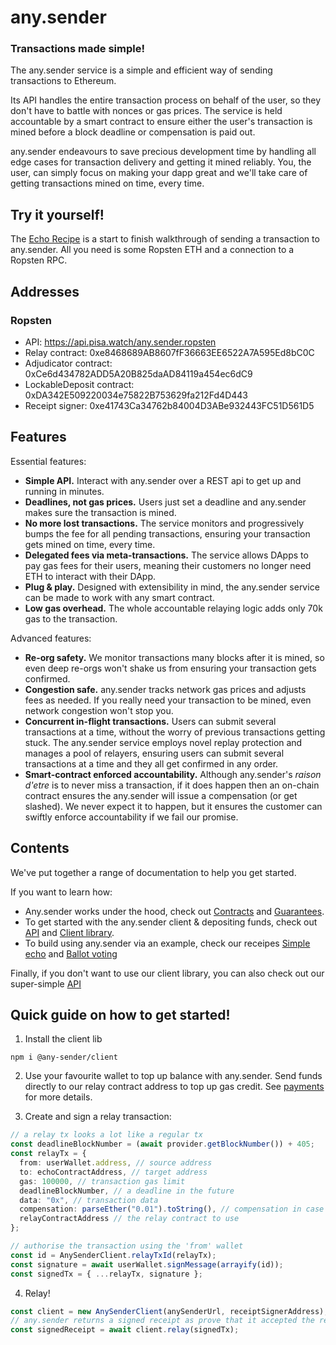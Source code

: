 # any.sender

### Transactions made simple!

The any.sender service is a simple and efficient way of sending transactions to Ethereum. 

Its API handles the entire transaction process on behalf of the user, so they don't have to battle with nonces or gas prices. The service is held accountable by a smart contract to ensure either the user's transaction is mined before a block deadline or compensation is paid out. 

any.sender endeavours to save precious development time by handling all edge cases for transaction delivery and getting it mined reliably. You, the user, can simply focus on making your dapp great and we'll take care of getting transactions mined on time, every time. 

## Try it yourself!

The [Echo Recipe](./docs/echoRecipe/README.md) is a start to finish walkthrough of sending a transaction to any.sender. All you need is some Ropsten ETH and a connection to a Ropsten RPC.

## Addresses

### Ropsten
* API: https://api.pisa.watch/any.sender.ropsten
* Relay contract: 0xe8468689AB8607fF36663EE6522A7A595Ed8bC0C
* Adjudicator contract: 0xCe6d434782ADD5A20B825daAD84119a454ec6dC9
* LockableDeposit contract: 0xDA342E509220034e75822B753629fa212Fd4D443
* Receipt signer: 0xe41743Ca34762b84004D3ABe932443FC51D561D5

## Features

Essential features: 

- **Simple API.** Interact with any.sender over a REST api to get up and running in minutes.
- **Deadlines, not gas prices.** Users just set a deadline and any.sender makes sure the transaction is mined.
- **No more lost transactions.** The service monitors and progressively bumps the fee for all pending transactions, ensuring your transaction gets mined on time, every time.  
- **Delegated fees via meta-transactions.** The service allows DApps to pay gas fees for their users, meaning their customers no longer need ETH to interact with their DApp. 
- **Plug & play.** Designed with extensibility in mind, the any.sender service can be made to work with any smart contract. 
- **Low gas overhead.** The whole accountable relaying logic adds only 70k gas to the transaction.

Advanced features: 

- **Re-org safety.** We monitor transactions many blocks after it is mined, so even deep re-orgs won't shake us from ensuring your transaction gets confirmed. 
- **Congestion safe.** any.sender tracks network gas prices and adjusts fees as needed. If you really need your transaction to be mined, even network congestion won't stop you.
- **Concurrent in-flight transactions.** Users can submit several transactions at a time, without the worry of previous transactions getting stuck. The any.sender service employs novel replay protection and manages a pool of relayers, ensuring users can submit several transactions at a time and they all get confirmed in any order. 
- **Smart-contract enforced accountability.** Although any.sender's _raison d'etre_ is to never miss a transaction, if it does happen then an on-chain contract ensures the any.sender will issue a compensation (or get slashed). We never expect it to happen, but it ensures the customer can swiftly enforce accountability if we fail our promise. 

## Contents

We've put together a range of documentation to help you get started. 

If you want to learn how: 

- Any.sender works under the hood, check out [Contracts](https://github.com/PISAresearch/contracts.any.sender) and [Guarantees](./docs/guarantees.md). 
- To get started with the any.sender client & depositing funds, check out [API](./docs/API.md) and [Client library](./docs/client.md).
- To build using any.sender via an example, check our receipes [Simple echo](./docs/echoRecipe/README.md) and [Ballot voting](https://github.com/stonecoldpat/anysender-voting)

Finally, if you don't want to use our client library, you can also check out our super-simple [API](./docs/API.md)

## Quick guide on how to get started!

1. Install the client lib

```
npm i @any-sender/client
```

2. Use your favourite wallet to top up balance with any.sender. Send funds directly to our relay contract address to top up gas credit. See [payments](./docs/payments.md) for more details.

3. Create and sign a relay transaction:

```typescript
// a relay tx looks a lot like a regular tx
const deadlineBlockNumber = (await provider.getBlockNumber()) + 405;
const relayTx = {
  from: userWallet.address, // source address
  to: echoContractAddress, // target address
  gas: 100000, // transaction gas limit
  deadlineBlockNumber, // a deadline in the future
  data: "0x", // transaction data
  compensation: parseEther("0.01").toString(), // compensation in case of failure
  relayContractAddress // the relay contract to use
};

// authorise the transaction using the 'from' wallet
const id = AnySenderClient.relayTxId(relayTx);
const signature = await userWallet.signMessage(arrayify(id));
const signedTx = { ...relayTx, signature };
```

4. Relay!
```ts
const client = new AnySenderClient(anySenderUrl, receiptSignerAddress);
// any.sender returns a signed receipt as prove that it accepted the relay tx
const signedReceipt = await client.relay(signedTx);
```
